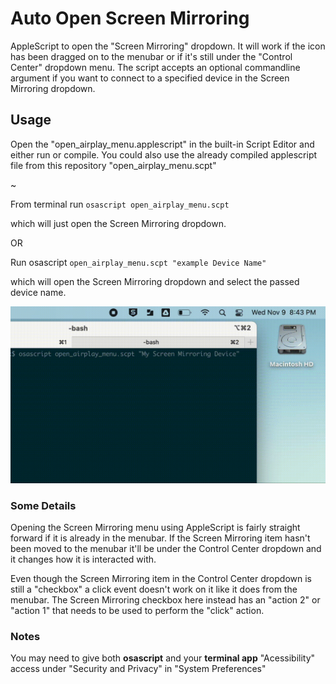 # Auto Open Screen Mirroring
AppleScript to open the "Screen Mirroring" dropdown. 
It will work if the icon has been dragged on to the menubar or if it's still under the "Control Center" dropdown menu.
The script accepts an optional commandline argument if you want to connect to a specified device in the Screen Mirroring dropdown.

## Usage ## 
Open the "open_airplay_menu.applescript" in the built-in Script Editor and either run or compile.
You could also use the already compiled applescript file from this repository "open_airplay_menu.scpt"

~

From terminal run ``osascript open_airplay_menu.scpt``

which will just open the Screen Mirroring dropdown. 

OR

Run osascript ``open_airplay_menu.scpt "example Device Name"``

which will open the Screen Mirroring dropdown and select the passed device name. 

![](example_running.gif)

### Some Details ###
Opening the Screen Mirroring menu using AppleScript is fairly straight forward if it is already in the menubar. 
If the Screen Mirroring item hasn't been moved to the menubar it'll be under the Control Center dropdown and it changes how it is interacted with.

Even though the Screen Mirroring item in the Control Center dropdown is still a "checkbox" a click event doesn't work on it like it does from the menubar. 
The Screen Mirroring checkbox here instead has an "action 2" or "action 1" that needs to be used to perform the "click" action. 

### Notes ###
You may need to give both **osascript** and your **terminal app** "Acessibility" access under "Security and Privacy" in "System Preferences"
